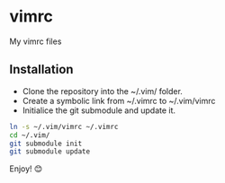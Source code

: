 # vimrc

My vimrc files

## Installation

* Clone the repository into the ~/.vim/ folder.
* Create a symbolic link from ~/.vimrc to ~/.vim/vimrc
* Initialice the git submodule and update it.

```bash
ln -s ~/.vim/vimrc ~/.vimrc
cd ~/.vim/
git submodule init
git submodule update
```

Enjoy! :blush:
